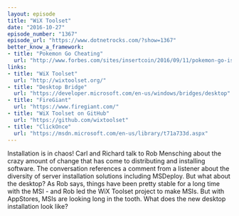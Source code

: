 ```yaml
---
layout: episode
title: "WiX Toolset"
date: "2016-10-27"
episode_number: "1367"
episode_url: "https://www.dotnetrocks.com/?show=1367"
better_know_a_framework:
- title: "Pokemon Go Cheating"
  url: "http://www.forbes.com/sites/insertcoin/2016/09/11/pokemon-go-is-purging-all-rooted-and-jailbroken-devices-from-the-game-to-curb-cheating/"
links:
- title: "WiX Toolset"
  url: "http://wixtoolset.org/"
- title: "Desktop Bridge"
  url: "https://developer.microsoft.com/en-us/windows/bridges/desktop"
- title: "FireGiant"
  url: "https://www.firegiant.com/"
- title: "WiX Toolset on GitHub"
  url: "https://github.com/wixtoolset"
- title: "ClickOnce"
  url: "https://msdn.microsoft.com/en-us/library/t71a733d.aspx"
---
```


Installation is in chaos! Carl and Richard talk to Rob Mensching about the crazy amount of change that has come to distributing and installing software. The conversation references a comment from a listener about the diversity of server installation solutions including MSDeploy. But what about the desktop? As Rob says, things have been pretty stable for a long time with the MSI - and Rob led the WiX Toolset project to make MSIs. But with AppStores, MSIs are looking long in the tooth. What does the new desktop installation look like?

